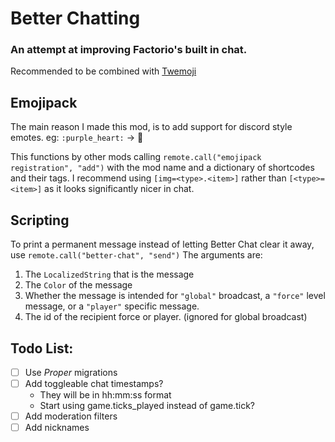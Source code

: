 # Better Chatting
### An attempt at improving Factorio's built in chat.

Recommended to be combined with [Twemoji](https://mods.factorio.com/mod/twemoji-in-factorio)

## Emojipack
The main reason I made this mod, is to add support for discord style emotes. eg: `:purple_heart:` -> 💜

This functions by other mods calling `remote.call("emojipack registration", "add")` with the mod name and a dictionary of shortcodes and their tags. I recommend using `[img=<type>.<item>]` rather than `[<type>=<item>]` as it looks significantly nicer in chat.

## Scripting
To print a permanent message instead of letting Better Chat clear it away, use `remote.call("better-chat", "send")`
The arguments are:
1. The `LocalizedString` that is the message
2. The `Color` of the message
3. Whether the message is intended for `"global"` broadcast, a `"force"` level message, or a `"player"` specific message.
4. The id of the recipient force or player. (ignored for global broadcast)

## Todo List:
- [ ] Use *Proper* migrations
- [ ] Add toggleable chat timestamps?
  - They will be in hh:mm:ss format
  - Start using game.ticks_played instead of game.tick?
- [ ] Add moderation filters
- [ ] Add nicknames